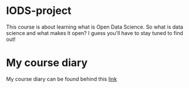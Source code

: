 # IODS-project
This course is about learning what is Open Data Science. So what is data science and what makes it open? 
I guess you'll have to stay tuned to find out!

# My course diary 
My course diary can be found behind this [link](https://github.com/phbergma/IODS-project)

